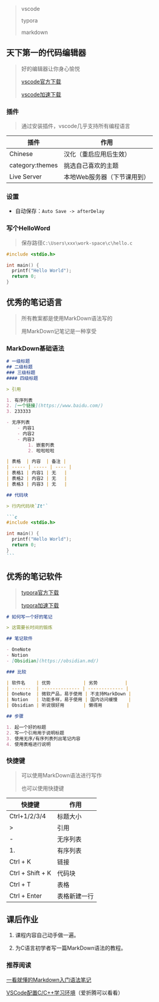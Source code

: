 > vscode
>
> typora
>
> markdown

## 天下第一的代码编辑器

> 好的编辑器让你身心愉悦
>
> [vscode官方下载](https://code.visualstudio.com/Download)
>
> [vscode加速下载](https://vscode.cdn.azure.cn/stable/7f6ab5485bbc008386c4386d08766667e155244e/VSCodeUserSetup-x64-1.60.2.exe)

### 插件

> 通过安装插件，vscode几乎支持所有编程语言

| 插件            | 作用                        |
| --------------- | --------------------------- |
| Chinese         | 汉化（重启应用后生效）      |
| category:themes | 挑选自己喜欢的主题          |
| Live Server     | 本地Web服务器（下节课用到） |

### 设置

- 自动保存：`Auto Save -> afterDelay`

### 写个HelloWord

> 保存路径`C:\Users\xxx\work-space\c\hello.c`

```c
#include <stdio.h>

int main() {
  printf("Hello World");
  return 0;
}
```

## 优秀的笔记语言

> 所有教案都是使用MarkDown语法写的
>
> 用MarkDown记笔记是一种享受

### MarkDown基础语法

````markdown
# 一级标题
## 二级标题
### 三级标题
#### 四级标题

> 引用

1. 有序列表
2. [一个链接](https://www.baidu.com/)
3. 233333

- 无序列表
	- 内容1
	- 内容2
	- 内容3
		1. 嵌套列表
		2. 啦啦啦啦

| 表格  | 内容  | 备注 |
| ----- | ----- | ---- |
| 表格1 | 内容1 | 无   |
| 表格2 | 内容2 | 无   |
| 表格3 | 内容3 | 无   |

## 代码块

> 行内代码块`It'`

```c
#include <stdio.h>

int main() {
  printf("Hello World");
  return 0;
}
```
````

## 优秀的笔记软件

> [typora官方下载](https://typora.io/windows/typora-setup-x64.exe)
>
> [typora加速下载](https://gitee.com/nmdfzf404/mirror/attach_files/845473/download/typora-setup-x64.exe)

~~~markdown
# 如何写一个好的笔记

> 这需要长时间的锻炼

## 笔记软件

- OneNote
- Notion
- [Obsidian](https://obsidian.md/)

### 比较

| 软件名    | 优势            | 劣势          |
| -------  | -------------- | ------------- |
| OneNote  | 微软产品，易于使用 | 不支持MarkDown |
| Notion   | 功能多样，易于使用 | 国内访问缓慢    |
| Obsidian | 听说很好用       | 懒得用         |

## 步骤

1. 起一个好的标题
2. 写一个引用用于说明标题
3. 使用无序/有序列表列出笔记内容
4. 使用表格进行说明
~~~

### 快捷键

> 可以使用MarkDown语法进行写作
>
> 也可以使用快捷键

| 快捷键           | 作用         |
| ---------------- | ------------ |
| Ctrl+1/2/3/4     | 标题大小     |
| >                | 引用         |
| -                | 无序列表     |
| 1.               | 有序列表     |
| Ctrl + K         | 链接         |
| Ctrl + Shift + K | 代码块       |
| Ctrl + T         | 表格         |
| Ctrl + Enter     | 表格新建一行 |

## 课后作业

1. 课程内容自己动手做一遍。

2. 为C语言初学者写一篇MarkDown语法的教程。

### 推荐阅读

[一看就懂的Markdown入门语法笔记](https://zhuanlan.zhihu.com/p/111833946)

[VSCode配置C/C++学习环境](https://zhuanlan.zhihu.com/p/147366852)（爱折腾可以看看）

